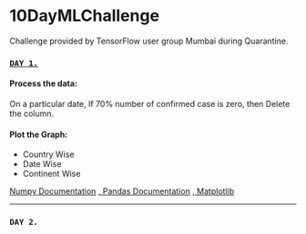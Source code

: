 # 10DayMLChallenge
Challenge provided by TensorFlow user group Mumbai during Quarantine.


  ### [`DAY 1.`](https://github.com/spctr01/10DayMLChallenge/blob/master/day_1.ipynb)

 #### Process the data:
   On a particular date, If 70% number of confirmed case is zero, then Delete the column.
   
 #### Plot the Graph:
  - Country Wise
  - Date Wise
  - Continent Wise
  
 [Numpy Documentation](https://numpy.org/devdocs/)
 [,   Pandas Documentation](https://pandas.pydata.org/docs/)
 [,   Matplotlib](https://matplotlib.org/contents.html)
    
 ***
 ### `DAY 2.`
